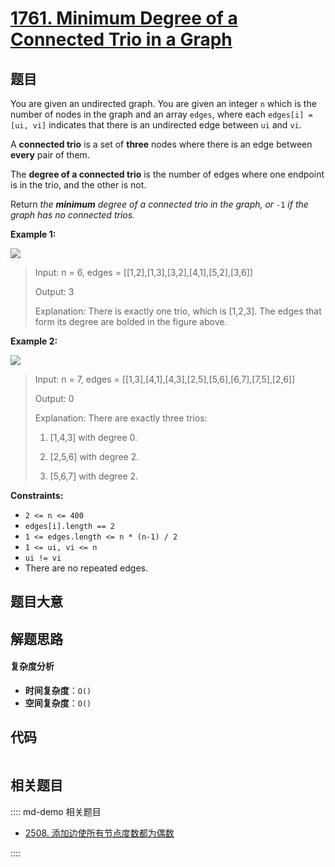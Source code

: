 # [1761. Minimum Degree of a Connected Trio in a Graph](https://leetcode.com/problems/minimum-degree-of-a-connected-trio-in-a-graph/)

## 题目

You are given an undirected graph. You are given an integer `n` which is the
number of nodes in the graph and an array `edges`, where each `edges[i] = [ui,
vi]` indicates that there is an undirected edge between `ui` and `vi`.

A **connected trio** is a set of **three** nodes where there is an edge
between **every** pair of them.

The **degree of a connected trio** is the number of edges where one endpoint
is in the trio, and the other is not.

Return _the **minimum** degree of a connected trio in the graph, or_ `-1` _if
the graph has no connected trios._

**Example 1:**

![](https://assets.leetcode.com/uploads/2021/01/26/trios1.png)

> Input: n = 6, edges = [[1,2],[1,3],[3,2],[4,1],[5,2],[3,6]]
>
> Output: 3
>
> Explanation: There is exactly one trio, which is [1,2,3]. The edges that form its degree are bolded in the figure above.

**Example 2:**

![](https://assets.leetcode.com/uploads/2021/01/26/trios2.png)

> Input: n = 7, edges = [[1,3],[4,1],[4,3],[2,5],[5,6],[6,7],[7,5],[2,6]]
>
> Output: 0
>
> Explanation: There are exactly three trios:
>
> 1. [1,4,3] with degree 0.
>
> 2. [2,5,6] with degree 2.
>
> 3. [5,6,7] with degree 2.

**Constraints:**

- `2 <= n <= 400`
- `edges[i].length == 2`
- `1 <= edges.length <= n * (n-1) / 2`
- `1 <= ui, vi <= n`
- `ui != vi`
- There are no repeated edges.

## 题目大意

## 解题思路

#### 复杂度分析

- **时间复杂度**：`O()`
- **空间复杂度**：`O()`

## 代码

```javascript

```

## 相关题目

:::: md-demo 相关题目

- [2508. 添加边使所有节点度数都为偶数](https://leetcode.com/problems/add-edges-to-make-degrees-of-all-nodes-even)

::::
